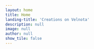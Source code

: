 ```yaml
---
layout: home
title: Home
landing-title: 'Creations on Velnota'
description: null
image: null
author: null
show_tile: false
---
```


